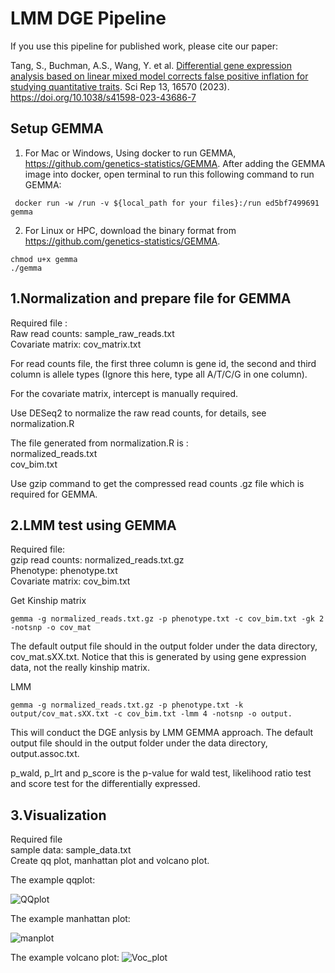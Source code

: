 # LMM DGE Pipeline

If you use this pipeline for published work, please cite our paper:

Tang, S., Buchman, A.S., Wang, Y. et al. [Differential gene expression analysis based on linear mixed model corrects false positive inflation for studying quantitative traits]([https://github.com/user/repo/blob/branch/other_file.md](https://www.nature.com/articles/s41598-023-43686-7)). Sci Rep 13, 16570 (2023). https://doi.org/10.1038/s41598-023-43686-7



## Setup GEMMA

1. For Mac or Windows, Using docker to run GEMMA, https://github.com/genetics-statistics/GEMMA. After adding the GEMMA image into docker, open terminal to run this following command to run GEMMA:
```
 docker run -w /run -v ${local_path for your files}:/run ed5bf7499691 gemma
```

2. For Linux or HPC, download the binary format from https://github.com/genetics-statistics/GEMMA.
```
chmod u+x gemma 
./gemma 
```

## 1.Normalization and prepare file for GEMMA

Required file : <br>
Raw read counts: sample_raw_reads.txt <br>
Covariate matrix: cov_matrix.txt <br>

For read counts file, the first three column is gene id, the second and third column is allele types (Ignore this here, type all A/T/C/G in one column). 

For the covariate matrix, intercept is manually required.

Use DESeq2 to normalize the raw read counts, for details, see normalization.R

The file generated from normalization.R is :  <br>
normalized_reads.txt <br>
cov_bim.txt <br>

Use gzip command to get the compressed read counts .gz file which is required for GEMMA.

## 2.LMM test using GEMMA 

Required file: <br>
gzip read counts: normalized_reads.txt.gz <br>
Phenotype: phenotype.txt <br>
Covariate matrix: cov_bim.txt <br>

Get Kinship matrix <br>
```
gemma -g normalized_reads.txt.gz -p phenotype.txt -c cov_bim.txt -gk 2 -notsnp -o cov_mat
```
The default output file should in the output folder under the data directory, cov_mat.sXX.txt. Notice that this is generated by using gene expression data, not the really kinship matrix.


LMM <br>
```
gemma -g normalized_reads.txt.gz -p phenotype.txt -k output/cov_mat.sXX.txt -c cov_bim.txt -lmm 4 -notsnp -o output. 
```
This will conduct the DGE anlysis by LMM GEMMA approach. The default output file should in the output folder under the data directory, output.assoc.txt. <br>

p_wald, p_lrt and p_score is the p-value for wald test, likelihood ratio test and score test for the differentially expressed.

## 3.Visualization 
Required file <br>
sample data: sample_data.txt <br>
Create qq plot, manhattan plot and volcano plot.

The example qqplot:

![QQplot](https://github.com/tangjiji199645/test/assets/59122080/e767d15a-8781-4b6e-85ac-1abc0c7d825a)

The example manhattan plot:

![manplot](https://github.com/tangjiji199645/test/assets/59122080/f78a73dd-7365-4271-b907-8a415a0f5fe0)

The example volcano plot:
![Voc_plot](https://github.com/tangjiji199645/test/assets/59122080/a6779774-3fc1-4b5c-8173-b4f7ce5b667a)







